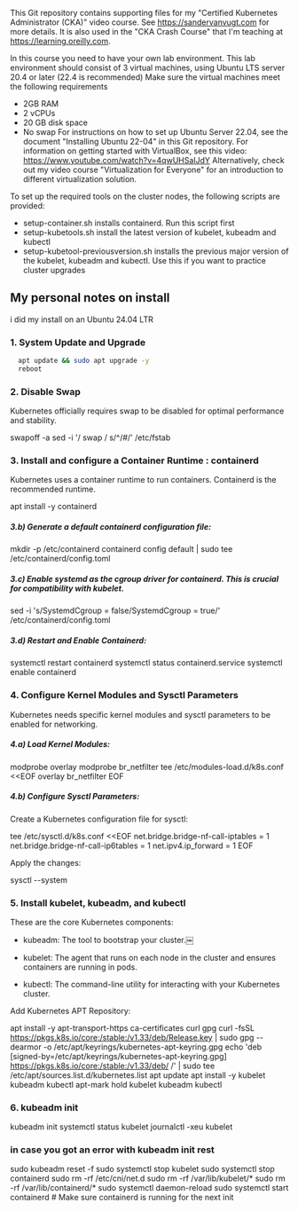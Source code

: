 This Git repository contains supporting files for my "Certified Kubernetes Administrator (CKA)" video course. See https://sandervanvugt.com for more details. It is also used in the "CKA Crash Course" that I'm teaching at https://learning.oreilly.com. 

In this course you need to have your own lab environment. This lab environment should consist of 3 virtual machines, using Ubuntu LTS server 20.4 or later (22.4 is recommended)
Make sure the virtual machines meet the following requirements
*	2GB RAM
*	2 vCPUs
*	20 GB disk space
*	No swap
For instructions on how to set up Ubuntu Server 22.04, see the document "Installing Ubuntu 22-04" in this Git repository.
For information on getting started with VirtualBox, see this video: https://www.youtube.com/watch?v=4qwUHSaIJdY
Alternatively, check out my video course "Virtualization for Everyone" for an introduction to different virtualization solution. 

To set up the required tools on the cluster nodes, the following scripts are provided:
*	setup-container.sh installs containerd. Run this script first
*	setup-kubetools.sh install the latest version of kubelet, kubeadm and kubectl
*	setup-kubetool-previousversion.sh installs the previous major version of the kubelet, kubeadm and kubectl. Use this if you want to practice cluster upgrades

## My personal notes  on install

i did my install on an Ubuntu 24.04 LTR

### 1. System Update and Upgrade

```bash
  apt update && sudo apt upgrade -y
  reboot
```
  
### 2. Disable Swap
Kubernetes officially requires swap to be disabled for optimal performance and stability.

  swapoff -a
  sed -i '/ swap / s/^/#/' /etc/fstab

### 3. Install and configure  a Container Runtime : containerd
Kubernetes uses a container runtime to run containers. Containerd is the recommended runtime.
  
  apt install -y containerd

##### 3.b) Generate a default containerd configuration file:

  mkdir -p /etc/containerd
  containerd config default | sudo tee /etc/containerd/config.toml

##### 3.c) Enable systemd as the cgroup driver for containerd. This is crucial for compatibility with kubelet.

  sed -i 's/SystemdCgroup = false/SystemdCgroup = true/' /etc/containerd/config.toml

##### 3.d) Restart and Enable Containerd:

  systemctl restart containerd
  systemctl status containerd.service 
  systemctl enable containerd

### 4. Configure Kernel Modules and Sysctl Parameters  
Kubernetes needs specific kernel modules and sysctl parameters to be enabled for networking.

##### 4.a) Load Kernel Modules:
  
  modprobe overlay
  modprobe br_netfilter
  tee /etc/modules-load.d/k8s.conf <<EOF
  overlay
  br_netfilter
  EOF
  
##### 4.b) Configure Sysctl Parameters:
Create a Kubernetes configuration file for sysctl:
  
  tee /etc/sysctl.d/k8s.conf <<EOF
  net.bridge.bridge-nf-call-iptables  = 1
  net.bridge.bridge-nf-call-ip6tables = 1
  net.ipv4.ip_forward   = 1
  EOF

Apply the changes:

  sysctl --system

### 5. Install kubelet, kubeadm, and kubectl
These are the core Kubernetes components:

 + kubeadm: The tool to bootstrap your cluster.￼

 + kubelet: The agent that runs on each node in the cluster and ensures containers are running in pods.

 + kubectl: The command-line utility for interacting with your Kubernetes cluster.

Add Kubernetes APT Repository:

  apt install -y apt-transport-https ca-certificates curl gpg
  curl -fsSL https://pkgs.k8s.io/core:/stable:/v1.33/deb/Release.key | sudo gpg --dearmor -o /etc/apt/keyrings/kubernetes-apt-keyring.gpg
   echo 'deb [signed-by=/etc/apt/keyrings/kubernetes-apt-keyring.gpg] https://pkgs.k8s.io/core:/stable:/v1.33/deb/  /' | sudo tee /etc/apt/sources.list.d/kubernetes.list
   apt update 
   apt install -y kubelet kubeadm kubectl
   apt-mark hold kubelet kubeadm kubectl

### 6. kubeadm init 

  kubeadm init
  systemctl status kubelet
  journalctl -xeu kubelet


### in case you got an error with kubeadm init rest
sudo kubeadm reset -f
sudo systemctl stop kubelet
sudo systemctl stop containerd
sudo rm -rf /etc/cni/net.d
sudo rm -rf /var/lib/kubelet/*
sudo rm -rf /var/lib/containerd/*
sudo systemctl daemon-reload
sudo systemctl start containerd # Make sure containerd is running for the next init


